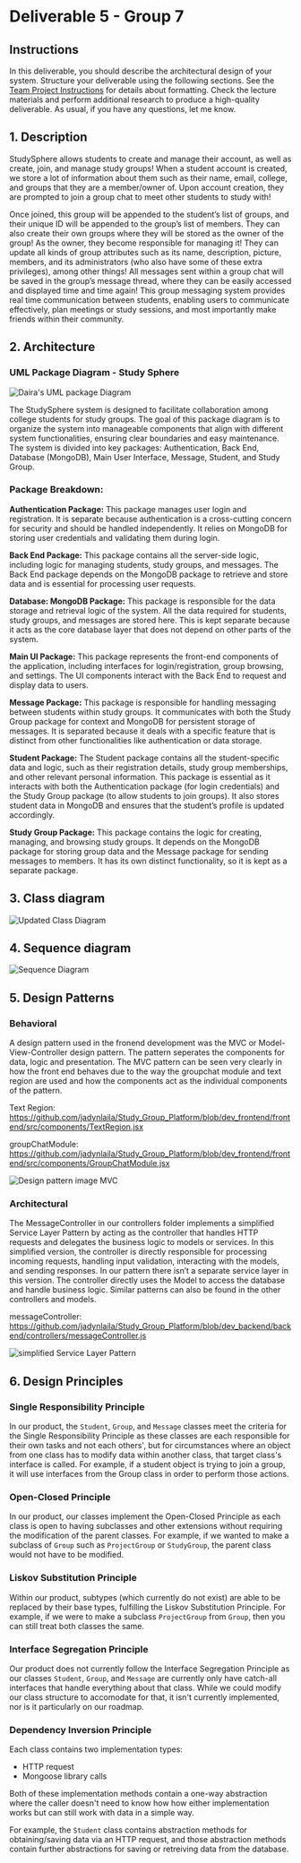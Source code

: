 # Deliverable 5 - Group 7

## Instructions

In this deliverable, you should describe the architectural design of your system. Structure your deliverable using the following sections. See the [Team Project Instructions](https://canvas.nau.edu/courses/29116/pages/team-project-%7C-overview) for details about formatting. Check the lecture materials and perform additional research to produce a high-quality deliverable. As usual, if you have any questions, let me know.

## 1. Description

StudySphere allows students to create and manage their account, as well as create, join, and manage study groups! When a student account is created, we store a lot of information about them such as their name, email, college, and groups that they are a member/owner of. Upon account creation, they are prompted to join a group chat to meet other students to study with!

Once joined, this group will be appended to the student’s list of groups, and their unique ID will be appended to the group’s list of members. They can also create their own groups where they will be stored as the owner of the group! As the owner, they become responsible for managing it! They can update all kinds of group attributes such as its name, description, picture, members, and its administrators (who also have some of these extra privileges), among other things! All messages sent within a group chat will be saved in the group’s message thread, where they can be easily accessed and displayed time and time again! This group messaging system provides real time communication between students, enabling users to communicate effectively, plan meetings or study sessions, and most importantly make friends within their community.

## 2. Architecture

### UML Package Diagram - Study Sphere

![Daira's UML package Diagram](res/daira_d5/UMLpackagediagram.png)

The StudySphere system is designed to facilitate collaboration among college students for study groups. The goal of this package diagram is to organize the system into manageable components that align with different system functionalities, ensuring clear boundaries and easy maintenance. The system is divided into key packages: Authentication, Back End, Database (MongoDB), Main User Interface, Message, Student, and Study Group.

### Package Breakdown:

**Authentication Package:** This package manages user login and registration. It is separate because authentication is a cross-cutting concern for security and should be handled independently. It relies on MongoDB for storing user credentials and validating them during login.

**Back End Package:** This package contains all the server-side logic, including logic for managing students, study groups, and messages. The Back End package depends on the MongoDB package to retrieve and store data and is essential for processing user requests.

**Database: MongoDB Package:** This package is responsible for the data storage and retrieval logic of the system. All the data required for students, study groups, and messages are stored here. This is kept separate because it acts as the core database layer that does not depend on other parts of the system.

**Main UI Package:** This package represents the front-end components of the application, including interfaces for login/registration, group browsing, and settings. The UI components interact with the Back End to request and display data to users. 

**Message Package:** This package is responsible for handling messaging between students within study groups. It communicates with both the Study Group package for context and MongoDB for persistent storage of messages. It is separated because it deals with a specific feature that is distinct from other functionalities like authentication or data storage.

**Student Package:** The Student package contains all the student-specific data and logic, such as their registration details, study group memberships, and other relevant personal information. This package is essential as it interacts with both the Authentication package (for login credentials) and the Study Group package (to allow students to join groups). It also stores student data in MongoDB and ensures that the student’s profile is updated accordingly.

**Study Group Package:** This package contains the logic for creating, managing, and browsing study groups. It depends on the MongoDB package for storing group data and the Message package for sending messages to members. It has its own distinct functionality, so it is kept as a separate package.

## 3. Class diagram

![Updated Class Diagram](res/valentino_d5/D5_ClassDiagram.png)

## 4. Sequence diagram

![Sequence Diagram](res/alex_d5/d5-seq_diagram.png)

## 5. Design Patterns

### Behavioral

A design pattern used in the fronend development was the MVC or Model-View-Controller design pattern. The pattern seperates the components for data, logic and presentation. The MVC pattern can be seen very clearly in how the front end behaves due to the way the groupchat module and text region are used and how the components act as the individual components of the pattern. 

Text Region: https://github.com/jadynlaila/Study_Group_Platform/blob/dev_frontend/frontend/src/components/TextRegion.jsx 

groupChatModule: https://github.com/jadynlaila/Study_Group_Platform/blob/dev_frontend/frontend/src/components/GroupChatModule.jsx 

![Design pattern image MVC](res/jack_d5/designPatternD5MVC.drawio.png)

### Architectural

The MessageController in our controllers folder implements a simplified Service Layer Pattern by acting as the controller that handles HTTP requests and delegates the business logic to models or services. In this simplified version, the controller is directly responsible for processing incoming requests, handling input validation, interacting with the models, and sending responses. In our pattern there isn’t a separate service layer in this version. The controller directly uses the Model to access the database and handle business logic. Similar patterns can also be found in the other controllers and models.

messageController: https://github.com/jadynlaila/Study_Group_Platform/blob/dev_backend/backend/controllers/messageController.js

![simplified Service Layer Pattern](res/simplified-service-layer-pattern.png)

## 6. Design Principles

### Single Responsibility Principle

In our product, the `Student`, `Group`, and `Message` classes meet the criteria for the Single Responsibility Principle as these classes are each responsible for their own tasks and not each others', but for circumstances where an object from one class has to modify data within another class, that target class's interface is called. For example, if a student object is trying to join a group, it will use interfaces from the Group class in order to perform those actions.

### Open-Closed Principle

In our product, our classes implement the Open-Closed Principle as each class is open to having subclasses and other extensions without requiring the modification of the parent classes. For example, if we wanted to make a subclass of `Group` such as `ProjectGroup` or `StudyGroup`, the parent class would not have to be modified.

### Liskov Substitution Principle

Within our product, subtypes (which currently do not exist) are able to be replaced by their base types, fulfilling the Liskov Substitution Principle. For example, if we were to make a subclass `ProjectGroup` from `Group`, then you can still treat both classes the same.

### Interface Segregation Principle

Our product does not currently follow the Interface Segregation Principle as our classes `Student`, `Group`, and `Message` are currently only have catch-all interfaces that handle everything about that class. While we could modify our class structure to accomodate for that, it isn't currently implemented, nor is it particularly on our roadmap.

### Dependency Inversion Principle

Each class contains two implementation types:
- HTTP request
- Mongoose library calls

Both of these implementation methods contain a one-way abstraction where the caller doesn't need to know how how either implementation works but can still work with data in a simple way.

For example, the `Student` class contains abstraction methods for obtaining/saving data via an HTTP request, and those abstraction methods contain further abstractions for saving or retreiving data from the database.
